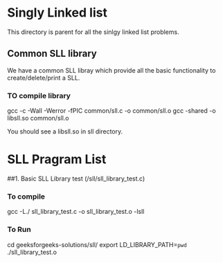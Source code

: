 # Singly Linked list

This directory is parent for all the sinlgy linked list problems.

## Common SLL library
We have a common SLL libray which provide all the basic functionality to
create/delete/print a SLL. 

### TO compile library
gcc -c -Wall -Werror -fPIC common/sll.c -o common/sll.o
gcc -shared -o libsll.so common/sll.o

You should see a libsll.so in sll directory.

# SLL Pragram List 

##1. Basic SLL Library test (/sll/sll_library_test.c)

### To compile 
gcc -L./  sll_library_test.c  -o sll_library_test.o -lsll
### To Run
cd geeksforgeeks-solutions/sll/
export LD_LIBRARY_PATH=`pwd`
./sll_library_test.o

